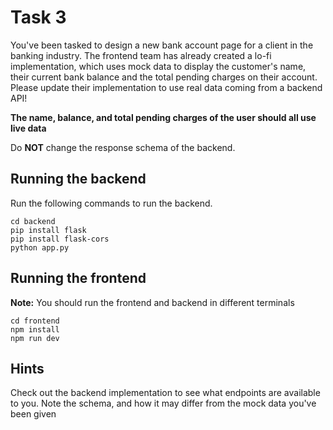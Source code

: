 # Task 3
You've been tasked to design a new bank account page for a client in the banking industry. The frontend team has already created a lo-fi implementation, which uses mock data to display the customer's name, their current bank balance and the total pending charges on their account. Please update their implementation to use real data coming from a backend API!

**The name, balance, and total pending charges of the user should all use live data**

Do **NOT** change the response schema of the backend.


## Running the backend
Run the following commands to run the backend.

```
cd backend
pip install flask
pip install flask-cors
python app.py
```

## Running the frontend

**Note:** You should run the frontend and backend in different terminals

```
cd frontend
npm install
npm run dev
```
             
## Hints
Check out the backend implementation to see what endpoints are available to you. Note the schema, and how it may differ from the mock data you've been given


